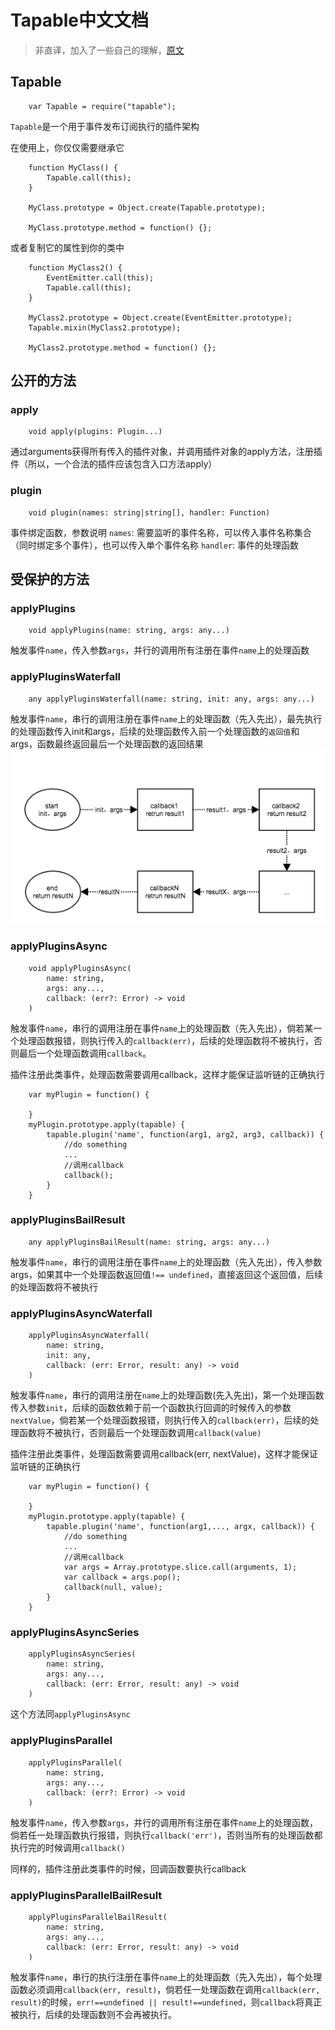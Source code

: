# Tapable中文文档
>非直译，加入了一些自己的理解，[原文](https://github.com/webpack/tapable)

## Tapable
```
    var Tapable = require("tapable");
```
`Tapable`是一个用于事件发布订阅执行的插件架构

在使用上，你仅仅需要继承它
```
    function MyClass() {
        Tapable.call(this);
    }

    MyClass.prototype = Object.create(Tapable.prototype);

    MyClass.prototype.method = function() {};
```
或者复制它的属性到你的类中
```
    function MyClass2() {
        EventEmitter.call(this);
        Tapable.call(this);
    }

    MyClass2.prototype = Object.create(EventEmitter.prototype);
    Tapable.mixin(MyClass2.prototype);

    MyClass2.prototype.method = function() {};
```

## 公开的方法
### apply 
```
    void apply(plugins: Plugin...)
```
通过arguments获得所有传入的插件对象，并调用插件对象的apply方法，注册插件（所以，一个合法的插件应该包含入口方法apply）
### plugin
```
    void plugin(names: string|string[], handler: Function)
```
事件绑定函数，参数说明
`names`: 需要监听的事件名称，可以传入事件名称集合（同时绑定多个事件），也可以传入单个事件名称
`handler`: 事件的处理函数

## 受保护的方法
### applyPlugins
```
    void applyPlugins(name: string, args: any...)
```
触发事件`name`，传入参数`args`，并行的调用所有注册在事件`name`上的处理函数

### applyPluginsWaterfall
```
    any applyPluginsWaterfall(name: string, init: any, args: any...)
```
触发事件`name`，串行的调用注册在事件`name`上的处理函数（先入先出），最先执行的处理函数传入init和args，后续的处理函数传入前一个处理函数的`返回值`和args，函数最终返回最后一个处理函数的返回结果
![](../images/webpack/tapable.png)
### applyPluginsAsync
```
    void applyPluginsAsync(
        name: string,
        args: any...,
        callback: (err?: Error) -> void
    )
```
触发事件`name`，串行的调用注册在事件`name`上的处理函数（先入先出），倘若某一个处理函数报错，则执行传入的`callback(err)`，后续的处理函数将不被执行，否则最后一个处理函数调用`callback`。

插件注册此类事件，处理函数需要调用callback，这样才能保证监听链的正确执行
```
    var myPlugin = function() {

    }
    myPlugin.prototype.apply(tapable) {
        tapable.plugin('name', function(arg1, arg2, arg3, callback)) {
            //do something
            ...
            //调用callback
            callback();
        }
    }
```
### applyPluginsBailResult
```
    any applyPluginsBailResult(name: string, args: any...)
```
触发事件`name`，串行的调用注册在事件`name`上的处理函数（先入先出），传入参数args，如果其中一个处理函数返回值`!== undefined`，直接返回这个返回值，后续的处理函数将不被执行

### applyPluginsAsyncWaterfall
```
    applyPluginsAsyncWaterfall(
        name: string,
        init: any,
        callback: (err: Error, result: any) -> void
    )
```
触发事件`name`，串行的调用注册在`name`上的处理函数(先入先出)，第一个处理函数传入参数`init`，后续的函数依赖于前一个函数执行回调的时候传入的参数`nextValue`，倘若某一个处理函数报错，则执行传入的`callback(err)`，后续的处理函数将不被执行，否则最后一个处理函数调用`callback(value)`

插件注册此类事件，处理函数需要调用callback(err, nextValue)，这样才能保证监听链的正确执行
```
    var myPlugin = function() {

    }
    myPlugin.prototype.apply(tapable) {
        tapable.plugin('name', function(arg1,..., argx, callback)) {
            //do something
            ...
            //调用callback
            var args = Array.prototype.slice.call(arguments, 1);
            var callback = args.pop();
            callback(null, value);
        }
    }
```

### applyPluginsAsyncSeries
```
    applyPluginsAsyncSeries(
        name: string,
        args: any...,
        callback: (err: Error, result: any) -> void
    )
```
这个方法同`applyPluginsAsync`

### applyPluginsParallel
```
    applyPluginsParallel(
        name: string,
        args: any...,
        callback: (err?: Error) -> void
    )
```
触发事件`name`，传入参数`args`，并行的调用所有注册在事件`name`上的处理函数，倘若任一处理函数执行报错，则执行`callback('err')`，否则当所有的处理函数都执行完的时候调用`callback()`

同样的，插件注册此类事件的时候，回调函数要执行callback

### applyPluginsParallelBailResult
```
    applyPluginsParallelBailResult(
        name: string,
        args: any...,
        callback: (err: Error, result: any) -> void
    )
```
触发事件`name`，串行的执行注册在事件`name`上的处理函数（先入先出），每个处理函数必须调用`callback(err, result)`，倘若任一处理函数在调用`callback(err, result)`的时候，`err!==undefined || result!==undefined`，则`callback`将真正被执行，后续的处理函数则不会再被执行。 



